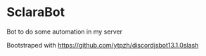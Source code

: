 # SclaraBot
Bot to do some automation in my server

Bootstraped with https://github.com/ytpzh/discordjsbot13.1.0slash

